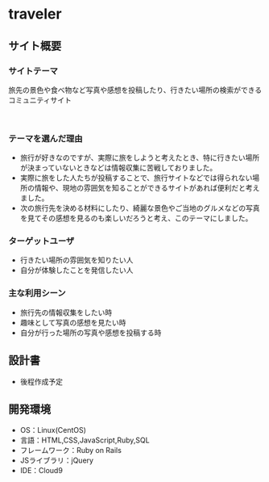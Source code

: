 # traveler
<!-- 上記は後程再検討 -->

## サイト概要

### サイトテーマ
旅先の景色や食べ物など写真や感想を投稿したり、行きたい場所の検索ができるコミュニティサイト
 
​
### テーマを選んだ理由
 *  旅行が好きなのですが、実際に旅をしようと考えたとき、特に行きたい場所が決まっていないときなどは情報収集に苦戦しておりました。
 *  実際に旅をした人たちが投稿することで、旅行サイトなどでは得られない場所の情報や、現地の雰囲気を知ることができるサイトがあれば便利だと考えました。
 *  次の旅行先を決める材料にしたり、綺麗な景色やご当地のグルメなどの写真を見てその感想を見るのも楽しいだろうと考え、このテーマにしました。

### ターゲットユーザ
 *  行きたい場所の雰囲気を知りたい人
 *  自分が体験したことを発信したい人
 
### 主な利用シーン
 *  旅行先の情報収集をしたい時  
 *  趣味として写真の感想を見たい時  
 *  自分が行った場所の写真や感想を投稿する時  
 
 
## 設計書
 *  後程作成予定

## 開発環境
- OS：Linux(CentOS)
- 言語：HTML,CSS,JavaScript,Ruby,SQL
- フレームワーク：Ruby on Rails
- JSライブラリ：jQuery
- IDE：Cloud9
​

<!-- ## 使用素材 -->

<!-- 後程検討 -->

<!-- - 外部サービスの画像素材・音声素材を使用した場合は、必ずサービス名とURLを明記してください。 -->
<!-- - アプリケーションの実装に使用したgem/bootstrapのリファレンスなどの記載は不要です。 -->
<!-- - 使用しない場合は、使用素材の項目をREADMEから削除してください。 -->
<!-- - 架空の団体・題材を前提にポートフォリオを制作する場合、下記のテンプレートを当項目内に記載しましょう。 -->
<!-- 【テンプレート】 -->
<!-- 著作権を考慮し、架空のデータを扱う予定です。 -->
<!-- なお今後、実在するデータを利用する際には、事前に著作権保持者と契約を結んだ上で利用します。 -->


<!-- # README

This README would normally document whatever steps are necessary to get the
application up and running.

Things you may want to cover:

* Ruby version

* System dependencies

* Configuration

* Database creation

* Database initialization

* How to run the test suite

* Services (job queues, cache servers, search engines, etc.)

* Deployment instructions

* ...
-->